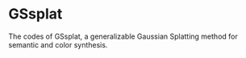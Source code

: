 # GSsplat
The codes of GSsplat, a generalizable Gaussian Splatting method for semantic and color synthesis.
